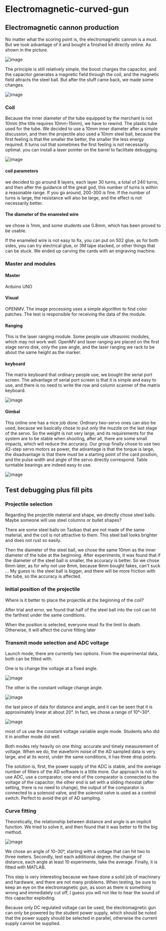 # Electromagnetic-curved-gun

## Electromagnetic cannon production

No matter what the scoring point is, the electromagnetic cannon is a must. But we took advantage of it and bought a finished kit directly online. As shown in the picture.

![image](https://user-images.githubusercontent.com/117464811/231820150-0d2388d1-ac9a-4043-a3d9-c709343d382c.png)

The principle is still relatively simple, the boost charges the capacitor, and the capacitor generates a magnetic field through the coil, and the magnetic field attracts the steel ball. But after the stuff came back, we made some changes.

![image](https://user-images.githubusercontent.com/117464811/231820176-466c884c-217b-484c-8af9-958f97e4cc85.png)

### Coil

Because the inner diameter of the tube equipped by the merchant is not 10mm (the title requires 10mm-15mm), we have to rewind. The plastic tube used for the tube. We decided to use a 10mm inner diameter after a simple discussion, and then the projectile also used a 10mm steel ball, because the first feeling is that the smaller the better, the smaller the less energy required. It turns out that sometimes the first feeling is not necessarily optimal. you can install a laser pointer on the barrel to facilitate debugging.

![image](https://user-images.githubusercontent.com/117464811/231820351-0566b2e8-c7fd-4cfa-990d-da94fd772923.png)

#### coil parameters
we decided to go around 8 layers, each layer 30 turns, a total of 240 turns, and then after the guidance of the great god, this number of turns is within a reasonable range. If you go around, 200-300 is fine. If the number of turns is large, the resistance will also be large, and the effect is not necessarily better.

#### The diameter of the enameled wire 
we chose is 1mm, and some students use 0.8mm, which has been proved to be usable.

If the enameled wire is not easy to fix, you can put on 502 glue, as for both sides, you can try electrical glue, or 3M tape stacked, or other things that can be stuck. We ended up carving the cards with an engraving machine.

### Master and modules

#### Master 

Arduino UNO

#### Visual 
OPENMV. The image processing uses a simple algorithm to find color patches. The test is responsible for receiving the data of the module.

#### Ranging 
This is the laser ranging module. Some people use ultrasonic modules, which may not work well. OpenMV and laser ranging are placed on the first stage servo disk, only the yaw angle, and the laser ranging we rack to be about the same height as the marker.

#### keyboard 
The matrix keyboard that ordinary people use, we bought the serial port screen. The advantage of serial port screen is that it is simple and easy to use, and there is no need to write the row and column scanner of the matrix keyboard.

![image](https://user-images.githubusercontent.com/117464811/231821414-18186a1d-1d53-4c85-b650-2d34a519d3a3.png)

#### Gimbal 
This online one has a nice job done. Ordinary two-servo ones can also be used, because we basically chose to put only the muzzle on the last stage of the servo. So the weight is not very large, and its requirements for the system are to be stable when shooting, after all, there are some small impacts, which will reduce the accuracy. Our group finally chose to use two 42-step servo motors as power, the advantage is that the torque is large, the disadvantage is that there must be a starting point of the card position, and the pulse width and angle of the servo directly correspond. Table turntable bearings are indeed easy to use.

![image](https://user-images.githubusercontent.com/117464811/231821549-74fd50f2-a9c8-4ee3-9dfb-d0b5e30f064c.png)

## Test debugging plus fill pits

### Projectile selection

Regarding the projectile material and shape, we directly chose steel balls. Maybe someone will use steel columns or bullet shapes?

There are some steel balls on Taobao that are not made of the same material, and the coil is not attractive to them. This steel ball looks brighter and does not rust so easily.

Then the diameter of the steel ball, we chose the same 10mm as the inner diameter of the tube at the beginning. After experiments, it was found that if the diameter of the steel ball is smaller, the accuracy is better. So we chose 6mm later, as for why not use 8mm, because 8mm bought fakes, can't suck ... My guess is: the steel ball is bigger, and there will be more friction with the tube, so the accuracy is affected.

### Initial position of the projectile

Where is it better to place the projectile at the beginning of the coil?

After trial and error, we found that half of the steel ball into the coil can hit the farthest under the same conditions.

When the position is selected, everyone must fix the limit to death. Otherwise, it will affect the curve fitting later

### Transmit mode selection and ADC voltage

Launch mode, there are currently two options. From the experimental data, both can be fitted with. 

One is to change the voltage at a fixed angle. 

![image](https://user-images.githubusercontent.com/117464811/231822309-a35beae1-3b57-4249-9cdb-e1e2029c8b34.png)

The other is the constant voltage change angle.

![image](https://user-images.githubusercontent.com/117464811/231822361-92c695b7-c1a8-4976-bb83-9ecfc93fb873.png)

the last piece of data for distance and angle, and it can be seen that it is approximately linear at about 20°. In fact, we chose a range of 10°–30°.

![image](https://user-images.githubusercontent.com/117464811/231823404-6ce263d7-d894-4e55-94c9-f7c38579050f.png)

most of us use the constant voltage variable angle mode. Students who did it in another mode did well.

Both modes rely heavily on one thing: accurate and timely measurement of voltage. When we do, the waveform noise of the AD sampled data is very large, and at its worst, under the same conditions, it has three drop points. 

The solution is, first, the power supply of the ADC is stable, and the average number of filters of the AD software is a little more. Our approach is not to use ADC, use a comparator, one end of the comparator is connected to the voltage of the capacitor, the other end is set with a sliding rheostat (after setting, there is no need to change), the output of the comparator is connected to a solenoid valve, and the solenoid valve is used as a control switch. Perfect to avoid the pit of AD sampling.

### Curve fitting

Theoretically, the relationship between distance and angle is an implicit function. We tried to solve it, and then found that it was better to fit the big method.

![image](https://user-images.githubusercontent.com/117464811/231823639-f40643b3-4407-40a4-b69a-e8a65096db96.png)

We chose an angle of 10–30°, starting with a voltage that can hit two to three meters. Secondly, test each additional degree, the change of distance, each angle at least 10 experiments, take the average. Finally, it is fitted with MATLAB.

This step is very interesting because we have done a solid job of machinery and hardware, and there are not many problems. When testing, be sure to keep an eye on the electromagnetic gun, as soon as there is something wrong and immediately cut off, I guess you will not like to hear the sound of this capacitor exploding.

Because only DC regulated voltage can be used, the electromagnetic gun can only be powered by the student power supply, which should be noted that the power supply should be selected in parallel, otherwise the current supply cannot be supplied.

